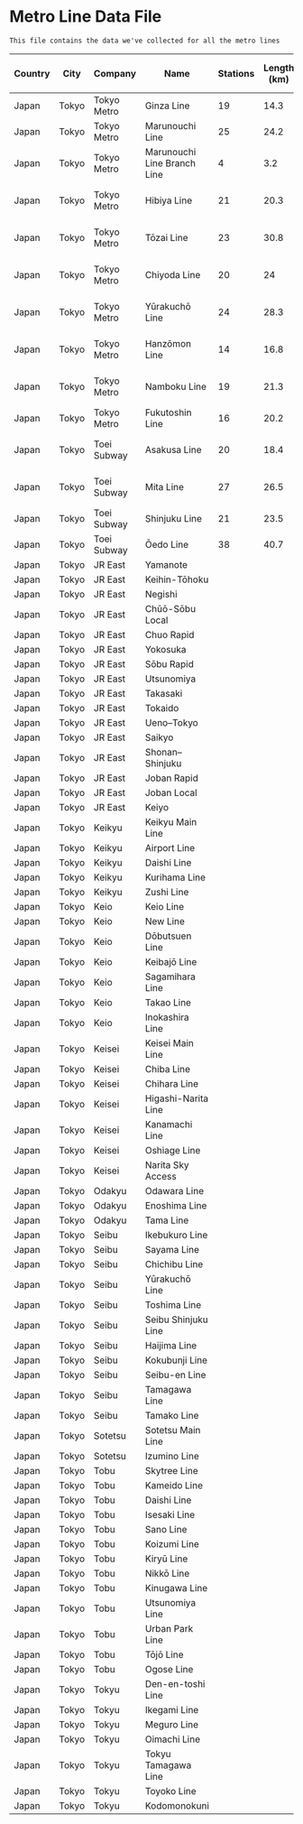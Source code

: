 # Metro Line Data File


    This file contains the data we've collected for all the metro lines


| Country | City | Company | Name | Stations | Length (km) | Track Gauge (mm) | Operating Speed (km/h) | Color | Daily Ridership | Opened |
| --- | --- | --- | --- | --- | --- | --- | --- | --- | --- | --- |
| Japan | Tokyo | Tokyo Metro | Ginza Line | 19 | 14.3 | 1,435 | 65 | rgb(233, 151, 68) | 943,606 | December 30, 1927 |
| Japan | Tokyo | Tokyo Metro | Marunouchi Line | 25 | 24.2 | 1,435 | 75 | rgb(222, 92, 68) | 1,159,898 | January 20, 1954 |
| Japan | Tokyo | Tokyo Metro | Marunouchi Line Branch Line | 4 | 3.2 | 1,435 | 75 | rgb(222, 92, 68) |  |  |
| Japan | Tokyo | Tokyo Metro | Hibiya Line | 21 | 20.3 | 1,067 | 80 | rgb(181, 180, 172) | 1,213,492 | March 28, 1961 |
| Japan | Tokyo | Tokyo Metro | Tōzai Line | 23 | 30.8 | 1,067 | 100 | rgb(81, 154, 188) | 1,642,378 | December 23, 1964 |
| Japan | Tokyo | Tokyo Metro | Chiyoda Line | 20 | 24 | 1,067 | 80 | rgb(112, 181, 133) | 1,447,730 | December 20, 1969 |
| Japan | Tokyo | Tokyo Metro | Yūrakuchō Line | 24 | 28.3 | 1,067 | 80 | rgb(190, 163, 116) | 1,124,478 | October 30, 1974 |
| Japan | Tokyo | Tokyo Metro | Hanzōmon Line | 14 | 16.8 | 1,067 | 80 | rgb(136, 129, 212) | 1,006,682 | August 1, 1978 |
| Japan | Tokyo | Tokyo Metro | Namboku Line | 19 | 21.3 | 1,067 | 80 | rgb(100, 168, 153) | 522,736 | November 29, 1991 |
| Japan | Tokyo | Tokyo Metro | Fukutoshin Line | 16 | 20.2 | 1,067 | 80 | rgb(149, 97, 56) | 363,654 | December 7, 1994 |
| Japan | Tokyo | Toei Subway | Asakusa Line | 20 | 18.4 | 1,435 | 70 | rgb(223, 123, 108) | 669,603 | December 4, 1960 |
| Japan | Tokyo | Toei Subway | Mita Line | 27 | 26.5 | 1,067 | 75 | rgb(38, 111, 182) | 600,570 | December 27, 1968 |
| Japan | Tokyo | Toei Subway | Shinjuku Line | 21 | 23.5 | 1,372 | 75 | rgb(182, 186, 49) | 745,889 | December 21, 1978 |
| Japan | Tokyo | Toei Subway | Ōedo Line | 38 | 40.7 | 1,435 | 70 | rgb(195, 85, 97) | 878,960 | December 10, 1991 |
| Japan | Tokyo | JR East | Yamanote |  |  |  |  |  |  |  |
| Japan | Tokyo | JR East | Keihin-Tōhoku |  |  |  |  |  |  |  |
| Japan | Tokyo | JR East | Negishi |  |  |  |  |  |  |  |
| Japan | Tokyo | JR East | Chūō-Sōbu Local |  |  |  |  |  |  |  |
| Japan | Tokyo | JR East | Chuo Rapid |  |  |  |  |  |  |  |
| Japan | Tokyo | JR East | Yokosuka |  |  |  |  |  |  |  |
| Japan | Tokyo | JR East | Sōbu Rapid |  |  |  |  |  |  |  |
| Japan | Tokyo | JR East | Utsunomiya |  |  |  |  |  |  |  |
| Japan | Tokyo | JR East | Takasaki |  |  |  |  |  |  |  |
| Japan | Tokyo | JR East | Tokaido |  |  |  |  |  |  |  |
| Japan | Tokyo | JR East | Ueno–Tokyo |  |  |  |  |  |  |  |
| Japan | Tokyo | JR East | Saikyo |  |  |  |  |  |  |  |
| Japan | Tokyo | JR East | Shonan–Shinjuku |  |  |  |  |  |  |  |
| Japan | Tokyo | JR East | Joban Rapid |  |  |  |  |  |  |  |
| Japan | Tokyo | JR East | Joban Local |  |  |  |  |  |  |  |
| Japan | Tokyo | JR East | Keiyo |  |  |  |  |  |  |  |
| Japan | Tokyo | Keikyu | Keikyu Main Line |  |  |  |  |  |  |  |
| Japan | Tokyo | Keikyu | Airport Line |  |  |  |  |  |  |  |
| Japan | Tokyo | Keikyu | Daishi Line |  |  |  |  |  |  |  |
| Japan | Tokyo | Keikyu | Kurihama Line |  |  |  |  |  |  |  |
| Japan | Tokyo | Keikyu | Zushi Line |  |  |  |  |  |  |  |
| Japan | Tokyo | Keio | Keio Line |  |  |  |  |  |  |  |
| Japan | Tokyo | Keio | New Line |  |  |  |  |  |  |  |
| Japan | Tokyo | Keio | Dōbutsuen Line |  |  |  |  |  |  |  |
| Japan | Tokyo | Keio | Keibajō Line |  |  |  |  |  |  |  |
| Japan | Tokyo | Keio | Sagamihara Line |  |  |  |  |  |  |  |
| Japan | Tokyo | Keio | Takao Line |  |  |  |  |  |  |  |
| Japan | Tokyo | Keio | Inokashira Line |  |  |  |  |  |  |  |
| Japan | Tokyo | Keisei | Keisei Main Line |  |  |  |  |  |  |  |
| Japan | Tokyo | Keisei | Chiba Line |  |  |  |  |  |  |  |
| Japan | Tokyo | Keisei | Chihara Line |  |  |  |  |  |  |  |
| Japan | Tokyo | Keisei | Higashi-Narita Line |  |  |  |  |  |  |  |
| Japan | Tokyo | Keisei | Kanamachi Line |  |  |  |  |  |  |  |
| Japan | Tokyo | Keisei | Oshiage Line |  |  |  |  |  |  |  |
| Japan | Tokyo | Keisei | Narita Sky Access |  |  |  |  |  |  |  |
| Japan | Tokyo | Odakyu | Odawara Line |  |  |  |  |  |  |  |
| Japan | Tokyo | Odakyu | Enoshima Line |  |  |  |  |  |  |  |
| Japan | Tokyo | Odakyu | Tama Line |  |  |  |  |  |  |  |
| Japan | Tokyo | Seibu | Ikebukuro Line |  |  |  |  |  |  |  |
| Japan | Tokyo | Seibu | Sayama Line |  |  |  |  |  |  |  |
| Japan | Tokyo | Seibu | Chichibu Line |  |  |  |  |  |  |  |
| Japan | Tokyo | Seibu | Yūrakuchō Line |  |  |  |  |  |  |  |
| Japan | Tokyo | Seibu | Toshima Line |  |  |  |  |  |  |  |
| Japan | Tokyo | Seibu | Seibu Shinjuku Line |  |  |  |  |  |  |  |
| Japan | Tokyo | Seibu | Haijima Line |  |  |  |  |  |  |  |
| Japan | Tokyo | Seibu | Kokubunji Line |  |  |  |  |  |  |  |
| Japan | Tokyo | Seibu | Seibu-en Line |  |  |  |  |  |  |  |
| Japan | Tokyo | Seibu | Tamagawa Line |  |  |  |  |  |  |  |
| Japan | Tokyo | Seibu | Tamako Line |  |  |  |  |  |  |  |
| Japan | Tokyo | Sotetsu | Sotetsu Main Line |  |  |  |  |  |  |  |
| Japan | Tokyo | Sotetsu | Izumino Line |  |  |  |  |  |  |  |
| Japan | Tokyo | Tobu | Skytree Line |  |  |  |  |  |  |  |
| Japan | Tokyo | Tobu | Kameido Line |  |  |  |  |  |  |  |
| Japan | Tokyo | Tobu | Daishi Line |  |  |  |  |  |  |  |
| Japan | Tokyo | Tobu | Isesaki Line |  |  |  |  |  |  |  |
| Japan | Tokyo | Tobu | Sano Line |  |  |  |  |  |  |  |
| Japan | Tokyo | Tobu | Koizumi Line |  |  |  |  |  |  |  |
| Japan | Tokyo | Tobu | Kiryū Line |  |  |  |  |  |  |  |
| Japan | Tokyo | Tobu | Nikkō Line |  |  |  |  |  |  |  |
| Japan | Tokyo | Tobu | Kinugawa Line |  |  |  |  |  |  |  |
| Japan | Tokyo | Tobu | Utsunomiya Line |  |  |  |  |  |  |  |
| Japan | Tokyo | Tobu | Urban Park Line |  |  |  |  |  |  |  |
| Japan | Tokyo | Tobu | Tōjō Line |  |  |  |  |  |  |  |
| Japan | Tokyo | Tobu | Ogose Line |  |  |  |  |  |  |  |
| Japan | Tokyo | Tokyu | Den-en-toshi Line |  |  |  |  |  |  |  |
| Japan | Tokyo | Tokyu | Ikegami Line |  |  |  |  |  |  |  |
| Japan | Tokyo | Tokyu | Meguro Line |  |  |  |  |  |  |  |
| Japan | Tokyo | Tokyu | Oimachi Line |  |  |  |  |  |  |  |
| Japan | Tokyo | Tokyu | Tokyu Tamagawa Line |  |  |  |  |  |  |  |
| Japan | Tokyo | Tokyu | Toyoko Line |  |  |  |  |  |  |  |
| Japan | Tokyo | Tokyu | Kodomonokuni |  |  |  |  |  |  |  |

<!-- Global site tag (gtag.js) - Google Analytics -->
<script async src="https://www.googletagmanager.com/gtag/js?id=UA-130550808-1"></script>
<script>
  window.dataLayer = window.dataLayer || [];
  function gtag(){dataLayer.push(arguments);}
  gtag('js', new Date());

  gtag('config', 'UA-130550808-1');
</script>
